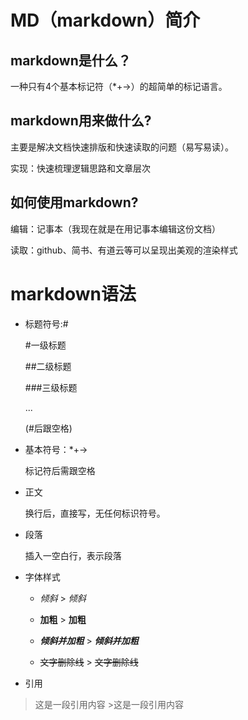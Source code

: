 # MD（markdown）简介
## markdown是什么？
一种只有4个基本标记符（*+->）的超简单的标记语言。

## markdown用来做什么?
主要是解决文档快速排版和快速读取的问题（易写易读）。

实现：快速梳理逻辑思路和文章层次

## 如何使用markdown?
编辑：记事本（我现在就是在用记事本编辑这份文档）

读取：github、简书、有道云等可以呈现出美观的渲染样式

# markdown语法
+ 标题符号:#

	#一级标题

	##二级标题

	###三级标题

	...

	(#后跟空格)

+ 基本符号：*+->

	标记符后需跟空格

+ 正文

	换行后，直接写，无任何标识符号。

+ 段落

	插入一空白行，表示段落

+ 字体样式

	- *倾斜* > *倾斜*

	- **加粗** > **加粗**

	- ***倾斜并加粗*** > ***倾斜并加粗***

	- ~~文字删除线~~ > ~~文字删除线~~

+ 引用

> 这是一段引用内容 >这是一段引用内容



